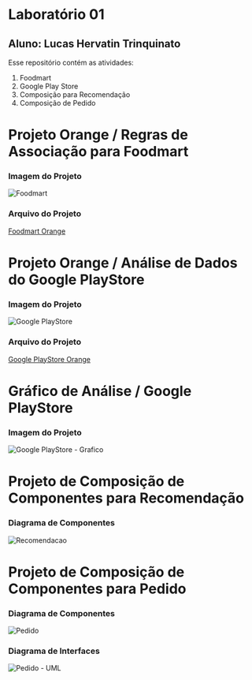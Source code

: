 # Laboratório 01
## Aluno: Lucas Hervatin Trinquinato

Esse repositório contém as atividades:
1. Foodmart
2. Google Play Store
3. Composição para Recomendação
4. Composição de Pedido

# Projeto Orange / Regras de Associação para Foodmart
### Imagem do Projeto
![Foodmart](https://github.com/lucashtrinquinato/unicamp-inf331/blob/master/lab01/imagens/Food_mart.png)
### Arquivo do Projeto
[Foodmart Orange](https://github.com/lucashtrinquinato/unicamp-inf331/blob/master/lab01/orange/Food_Mart.ows)

# Projeto Orange / Análise de Dados do Google PlayStore
### Imagem do Projeto
![Google PlayStore](https://github.com/lucashtrinquinato/unicamp-inf331/blob/master/lab01/imagens/GooglePlay.png)
### Arquivo do Projeto
[Google PlayStore Orange](https://github.com/lucashtrinquinato/unicamp-inf331/blob/master/lab01/orange/Google_play.ows)

# Gráfico de Análise / Google PlayStore
### Imagem do Projeto
![Google PlayStore - Grafico](https://github.com/lucashtrinquinato/unicamp-inf331/blob/master/lab01/imagens/GooglePlay_Gra%CC%81fico.png)

# Projeto de Composição de Componentes para Recomendação
### Diagrama de Componentes
![Recomendacao](https://github.com/lucashtrinquinato/unicamp-inf331/blob/master/lab01/imagens/Recomendac%CC%A7a%CC%83o.png)

# Projeto de Composição de Componentes para Pedido
### Diagrama de Componentes
![Pedido](https://github.com/lucashtrinquinato/unicamp-inf331/blob/master/lab01/imagens/Pedido.png)
### Diagrama de Interfaces
![Pedido - UML](https://github.com/lucashtrinquinato/unicamp-inf331/blob/master/lab01/imagens/Pedidos_UML.png)
